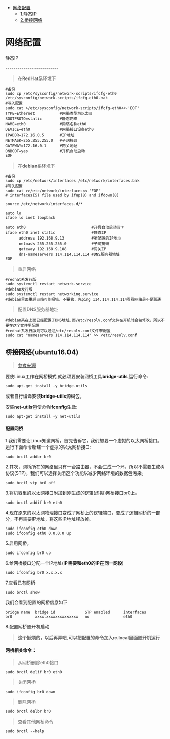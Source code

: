 * [网络配置](#网络配置)
    * <a href="#1.1">1.静态IP</a>
    * [2.桥接网络](#桥接网络(ubuntu16.04))

网络配置
==========================

<p id="1.1">静态IP</p>
--------------------------

> 在**RedHat**系环境下

    #备份
    sudo cp /etc/sysconfig/network-scripts/ifcfg-eth0 /etc/sysconfig/network-scripts/ifcfg-eth0.bak
    #写入配置
    sudo cat >/etc/sysconfig/network-scripts/ifcfg-eth0<<-'EOF'                                                                                                                                 
    TYPE=Ethernet           #网络类型为以太网
    BOOTPROTO=static        #静态网络
    NAME=eth0               #网络名称eth0
    DEVICE=eth0             #网络接口设备eth0 
    IPADDR=172.16.0.5       #IP地址
    NETMASK=255.255.255.0   #子网掩码
    GATEWAY=172.16.0.1      #网关地址
    ONBOOT=yes              #开机自动启动
    EOF

> 在**debian**系环境下

    #备份
    sudo cp /etc/network/interfaces /etc/network/interfaces.bak
    #写入配置
    sudo cat >>/etc/network/interfaces<<-'EOF'
    # interfaces(5) file used by ifup(8) and ifdown(8)

    source /etc/network/interfaces.d/*

    auto lo
    iface lo inet loopback

    auto eth0                             #开机自动启动网卡
    iface eth0 inet static                #静态IP
          address 192.168.9.13            #所配置的IP地址
          netmask 255.255.255.0           #子网掩码
          gateway 192.168.9.108           #网关IP
          dns-nameservers 114.114.114.114 #DNS服务器地址
    EOF

> 重启网络

    #redhat系发行版
    sudo systemctl restart network.service
    #debian发行版
    sudo systemctl restart networking.service
    #debian里面重启网络可能报错，不要管，先ping 114.114.114.114看看网络是不是联通

> 配置DNS服务器地址

    #debian系在上面已经配置了DNS地址,而/etc/resolv.conf文件在开机时会被修改，所以不要在这个文件里配置
    #redhat系发行版则可以通过/etc/resolv.conf文件来配置
    sudo cat "nameservers 114.114.114.114" >> /etc/resolv.conf


桥接网络(**ubuntu16.04**)
----------------------------

> [参考来源](http://fp-moon.iteye.com/blog/1468650)

要使Linux工作在网桥模式,就必须要安装网桥工具**bridge-utils**,运行命令:

    sudo apt-get install -y bridge-utils

或者自行编译安装**bridge-utils**源码包。

安装**net-utils**包使命令**ifconfig**生效:

    sudo apt-get install -y net-utils

#### **配置网桥**
1.我们需要让Linux知道网桥，首先告诉它，我们想要一个虚拟的以太网桥接口。运行下面命令新建一个虚拟的以太网桥接口:

    sudo brctl addbr br0

2.其次，网桥所在的网络里只有一台路由器，不会生成一个环，所以不需要生成树协议(STP)，我们可以选择关闭这个功能以减少网络环境的数据包污染。

    sudo brctl stp br0 off

3.将机器里的以太网接口附加到刚生成的逻辑(虚拟)网桥接口br0上。

    sudo brctl addif br0 eth0

4.现在原来的以太网物理接口变成了网桥上的逻辑端口，变成了逻辑网桥的一部分，不再需要IP地址，将这些IP地址释放掉。

    sudo ifconfig eth0 down
    sudo ifconfig eth0 0.0.0.0 up

5.启用网桥。

    sudo ifconfig br0 up

6.给网桥接口分配一个IP地址(**IP需要和eth0的IP在同一网段**)

    sudo ifconfig br0 x.x.x.x

7.查看已有网桥

    sudo brctl show

我们会看到配置的网桥信息如下

    bridge name  bridge id             STP enabled      interfaces
    br0          xxxx.xxxxxxxxxxxxxx   no               eth0

8.配置网桥随开机启动
>**这个挺烦的，以后再弄吧,可以把配置的命令加入rc.local里面随开机运行**

#### **网桥相关命令**：
> 从网桥删除eth0接口

    sudo brctl delif br0 eth0

> 关闭网桥

    sudo ifconfig br0 down

> 删除网桥

    sudo brctl delbr br0

> 查看其他网桥命令

    sudo brctl --help
